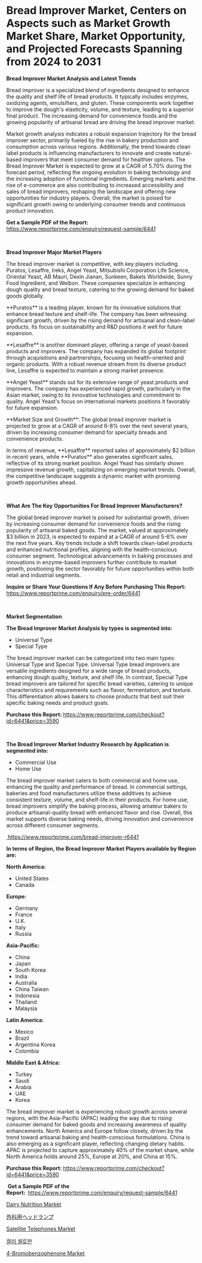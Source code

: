 <p><h1>Bread Improver Market, Centers on Aspects such as Market Growth Market Share, Market Opportunity, and Projected Forecasts Spanning from 2024 to 2031</h1></p><p><strong>Bread Improver Market Analysis and Latest Trends</strong></p>
<p><p>Bread improver is a specialized blend of ingredients designed to enhance the quality and shelf life of bread products. It typically includes enzymes, oxidizing agents, emulsifiers, and gluten. These components work together to improve the dough's elasticity, volume, and texture, leading to a superior final product. The increasing demand for convenience foods and the growing popularity of artisanal bread are driving the bread improver market.</p><p>Market growth analysis indicates a robust expansion trajectory for the bread improver sector, primarily fueled by the rise in bakery production and consumption across various regions. Additionally, the trend towards clean label products is influencing manufacturers to innovate and create natural-based improvers that meet consumer demand for healthier options. The Bread Improver Market is expected to grow at a CAGR of 5.70% during the forecast period, reflecting the ongoing evolution in baking technology and the increasing adoption of functional ingredients. Emerging markets and the rise of e-commerce are also contributing to increased accessibility and sales of bread improvers, reshaping the landscape and offering new opportunities for industry players. Overall, the market is poised for significant growth owing to underlying consumer trends and continuous product innovation.</p></p>
<p><strong>Get a Sample PDF of the Report:&nbsp;</strong> <a href="https://www.reportprime.com/enquiry/request-sample/6441">https://www.reportprime.com/enquiry/request-sample/6441</a></p>
<p>&nbsp;</p>
<p><strong>Bread Improver Major Market Players</strong></p>
<p><p>The bread improver market is competitive, with key players including Puratos, Lesaffre, Ireks, Angel Yeast, Mitsubishi Corporation Life Science, Oriental Yeast, AB Mauri, Dexin Jianan, Sunkeen, Bakels Worldwide, Sunny Food Ingredient, and Welbon. These companies specialize in enhancing dough quality and bread texture, catering to the growing demand for baked goods globally.</p><p>**Puratos** is a leading player, known for its innovative solutions that enhance bread texture and shelf-life. The company has been witnessing significant growth, driven by the rising demand for artisanal and clean-label products. Its focus on sustainability and R&D positions it well for future expansion.</p><p>**Lesaffre** is another dominant player, offering a range of yeast-based products and improvers. The company has expanded its global footprint through acquisitions and partnerships, focusing on health-oriented and organic products. With a robust revenue stream from its diverse product line, Lesaffre is expected to maintain a strong market presence.</p><p>**Angel Yeast** stands out for its extensive range of yeast products and improvers. The company has experienced rapid growth, particularly in the Asian market, owing to its innovative technologies and commitment to quality. Angel Yeast's focus on international markets positions it favorably for future expansion.</p><p>**Market Size and Growth**: The global bread improver market is projected to grow at a CAGR of around 6-8% over the next several years, driven by increasing consumer demand for specialty breads and convenience products. </p><p>In terms of revenue, **Lesaffre** reported sales of approximately $2 billion in recent years, while **Puratos** also generates significant sales, reflective of its strong market position. Angel Yeast has similarly shown impressive revenue growth, capitalizing on emerging market trends. Overall, the competitive landscape suggests a dynamic market with promising growth opportunities ahead.</p></p>
<p>&nbsp;</p>
<p><strong>What Are The Key Opportunities For Bread Improver Manufacturers?</strong></p>
<p><p>The global bread improver market is poised for substantial growth, driven by increasing consumer demand for convenience foods and the rising popularity of artisanal baked goods. The market, valued at approximately $3 billion in 2023, is expected to expand at a CAGR of around 5-6% over the next five years. Key trends include a shift towards clean-label products and enhanced nutritional profiles, aligning with the health-conscious consumer segment. Technological advancements in baking processes and innovations in enzyme-based improvers further contribute to market growth, positioning the sector favorably for future opportunities within both retail and industrial segments.</p></p>
<p><strong>Inquire or Share Your Questions If Any Before Purchasing This Report:</strong> <a href="https://www.reportprime.com/enquiry/pre-order/6441">https://www.reportprime.com/enquiry/pre-order/6441</a></p>
<p>&nbsp;</p>
<p><strong>Market Segmentation</strong></p>
<p><strong>The Bread Improver Market Analysis by types is segmented into:</strong></p>
<p><ul><li>Universal Type</li><li>Special Type</li></ul></p>
<p><p>The bread improver market can be categorized into two main types: Universal Type and Special Type. Universal Type bread improvers are versatile ingredients designed for a wide range of bread products, enhancing dough quality, texture, and shelf life. In contrast, Special Type bread improvers are tailored for specific bread varieties, catering to unique characteristics and requirements such as flavor, fermentation, and texture. This differentiation allows bakers to choose products that best suit their specific baking needs and product goals.</p></p>
<p><strong>Purchase this Report:&nbsp;</strong><a href="https://www.reportprime.com/checkout?id=6441&price=3590">https://www.reportprime.com/checkout?id=6441&price=3590</a></p>
<p>&nbsp;</p>
<p><strong>The Bread Improver Market Industry Research by Application is segmented into:</strong></p>
<p><ul><li>Commercial Use</li><li>Home Use</li></ul></p>
<p><p>The bread improver market caters to both commercial and home use, enhancing the quality and performance of bread. In commercial settings, bakeries and food manufacturers utilize these additives to achieve consistent texture, volume, and shelf-life in their products. For home use, bread improvers simplify the baking process, allowing amateur bakers to produce artisanal-quality bread with enhanced flavor and rise. Overall, this market supports diverse baking needs, driving innovation and convenience across different consumer segments.</p></p>
<p><a href="https://www.reportprime.com/bread-improver-r6441">&nbsp;https://www.reportprime.com/bread-improver-r6441</a></p>
<p><strong>In terms of Region, the Bread Improver Market Players available by Region are:</strong></p>
<p>
    <p> <strong> North America: </strong>
        <ul>
            <li>United States</li>
            <li>Canada</li>
        </ul>
        </p> 
    <p> <strong> Europe: </strong>
        <ul>
            <li>Germany</li>
            <li>France</li>
            <li>U.K.</li>
            <li>Italy</li>
            <li>Russia</li>
        </ul>
        </p> 
    <p> <strong> Asia-Pacific: </strong>
        <ul>
            <li>China</li>
            <li>Japan</li>
            <li>South Korea</li>
            <li>India</li>
            <li>Australia</li>
            <li>China Taiwan</li>
            <li>Indonesia</li>
            <li>Thailand</li>
            <li>Malaysia</li>
        </ul>
        </p> 
    <p> <strong> Latin America: </strong>
        <ul>
            <li>Mexico</li>
            <li>Brazil</li>
            <li>Argentina Korea</li>
            <li>Colombia</li>
        </ul>
        </p> 
    <p> <strong> Middle East & Africa: </strong>
        <ul>
            <li>Turkey</li>
            <li>Saudi</li>
            <li>Arabia</li>
            <li>UAE</li>
            <li>Korea</li>
        </ul>
    </p>
    </p>
<p><p>The bread improver market is experiencing robust growth across several regions, with the Asia-Pacific (APAC) leading the way due to rising consumer demand for baked goods and increasing awareness of quality enhancements. North America and Europe follow closely, driven by the trend toward artisanal baking and health-conscious formulations. China is also emerging as a significant player, reflecting changing dietary habits. APAC is projected to capture approximately 40% of the market share, while North America holds around 25%, Europe at 20%, and China at 15%.</p></p>
<p><strong>Purchase this Report: </strong><a href="https://www.reportprime.com/checkout?id=6441&price=3590">https://www.reportprime.com/checkout?id=6441&price=3590</a></p>
<p>&nbsp;<strong>Get a Sample PDF of the Report:&nbsp;&nbsp;</strong><a href="https://www.reportprime.com/enquiry/request-sample/6441">https://www.reportprime.com/enquiry/request-sample/6441</a></p>
<p><strong></strong></p>
<p><p><a href="https://www.linkedin.com/pulse/dairy-nutrition-market-size-growth-trends-statistics-forecasts-r7lhe?trackingId=TXjfpp7URWu3SPuAz53HgQ%3D%3D">Dairy Nutrition Market</a></p><p><a href="https://medium.com/@ridleydamion/%E5%A4%96%E7%A7%91%E7%94%A8%E3%83%98%E3%83%83%E3%83%89%E3%83%A9%E3%83%B3%E3%83%97%E5%B8%82%E5%A0%B4%E3%81%AE%E5%8B%95%E6%85%8B%E3%82%92%E6%8E%A2%E3%82%8B-2024%E5%B9%B4%E3%81%8B%E3%82%892031%E5%B9%B4%E3%81%BE%E3%81%A7%E3%81%AE%E5%A4%96%E7%A7%91%E7%94%A8%E3%83%98%E3%83%83%E3%83%89%E3%83%A9%E3%83%B3%E3%83%97%E5%B8%82%E5%A0%B4%E3%81%AB%E3%81%8A%E3%81%91%E3%82%8B%E5%8F%8E%E7%9B%8A%E5%88%86%E6%9E%90%E3%81%A8%E6%88%90%E9%95%B7%E4%BA%88%E6%B8%AC-7a0e16c6213e">外科用ヘッドランプ</a></p><p><a href="https://www.linkedin.com/pulse/satellite-telephones-market-share-analysis-growth-trends-0wz7f?trackingId=kcFXZ2HnSiGN%2FY48VWX%2BCw%3D%3D">Satellite Telephones Market</a></p><p><a href="https://medium.com/@ejuynpri79/%EA%B8%80%EB%A1%9C%EB%B2%8C-%EC%BB%AC%EB%9F%AC-%EC%85%80%EB%A1%9C%ED%8C%90-%EC%8B%9C%EC%9E%A5-%EC%A0%84%EB%A7%9D-%EB%AF%B8%EB%9E%98-%EB%8F%99%ED%96%A5-%EB%B0%8F-%EC%8B%9C%EC%9E%A5-%EC%A0%84%EB%9E%B5-%EC%98%88%EC%B8%A1-2024-2031-32931baeb51e?postPublishedType=initial">컬러 셀로판</a></p><p><a href="https://issuu.com/reportprime-2/docs/4-bromobenzophenone-market-size-203_1c104b492937ef">4-Bromobenzophenone Market</a></p></p>
